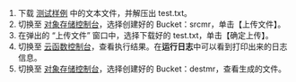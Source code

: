 1. 下载 [测试样例](https://main.qcloudimg.com/raw/ed7679013e6847d86368b063df6c16bd.zip) 中的文本文件，并解压出 test.txt。
2. 切换至 [对象存储控制台](https://console.cloud.tencent.com/cos/bucket)，选择创建好的 Bucket：srcmr，单击【上传文件】。
3. 在弹出的 “上传文件” 窗口中，选择下载好的 test.txt，单击【确定上传】。
4. 切换至 [云函数控制台](https://console.cloud.tencent.com/scf/list?rid=8&ns=default)，查看执行结果。在**运行日志**中可以看到打印出来的日志信息。
5. 切换至 [对象存储控制台](https://console.cloud.tencent.com/cos/bucket)，选择创建好的 Bucket：destmr，查看生成的文件。
